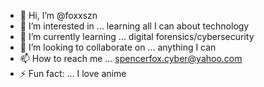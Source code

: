 - 👋 Hi, I’m @foxxszn
- 👀 I’m interested in ... learning all I can about technology
- 🌱 I’m currently learning ... digital forensics/cybersecurity
- 💞️ I’m looking to collaborate on ... anything I can 
- 📫 How to reach me ... spencerfox.cyber@yahoo.com
- ⚡ Fun fact: ... I love anime

<!---
foxxszn/foxxszn is a ✨ special ✨ repository because its `README.md` (this file) appears on your GitHub profile.
You can click the Preview link to take a look at your changes.
--->
